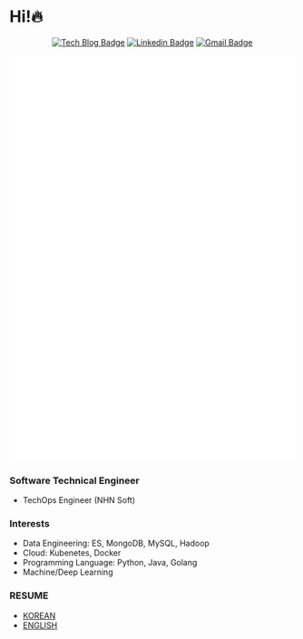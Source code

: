 # Hi!🔥
<div align=center>

[![Tech Blog Badge](http://img.shields.io/badge/-Tech%20blog-black?style=flat-square&link=https://jx2lee.github.io/)](https://jx2lee.github.io/) 
[![Linkedin Badge](https://img.shields.io/badge/-LinkedIn-blue?style=flat-square&logo=Linkedin&logoColor=white&link=https://www.linkedin.com/in/jx2lee/)](https://www.linkedin.com/in/jx2lee/) 
[![Gmail Badge](https://img.shields.io/badge/-Gmail-d14836?style=flat-square&logo=Gmail&logoColor=white&link=mailto:jaejun.lee.1991@gmail.com)](mailto:jaejun.lee.1991@gmail.com)

</div>

<div align=center>
<img src="./github-metrics.svg" alt="" />
</div>

### Software Technical Engineer
* TechOps Engineer (NHN Soft)

### Interests
* Data Engineering: ES, MongoDB, MySQL, Hadoop
* Cloud: Kubenetes, Docker
* Programming Language: Python, Java, Golang
* Machine/Deep Learning

### RESUME
* [KOREAN](https://jx2lee.notion.site/DevOps-839ddae7e0444266a59c2edd8547b27e)
* [ENGLISH](https://github.com/jx2lee/my-resume/blob/master/RESUME_eng.md)
